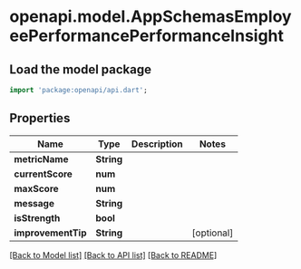 # openapi.model.AppSchemasEmployeePerformancePerformanceInsight

## Load the model package
```dart
import 'package:openapi/api.dart';
```

## Properties
Name | Type | Description | Notes
------------ | ------------- | ------------- | -------------
**metricName** | **String** |  | 
**currentScore** | **num** |  | 
**maxScore** | **num** |  | 
**message** | **String** |  | 
**isStrength** | **bool** |  | 
**improvementTip** | **String** |  | [optional] 

[[Back to Model list]](../README.md#documentation-for-models) [[Back to API list]](../README.md#documentation-for-api-endpoints) [[Back to README]](../README.md)


